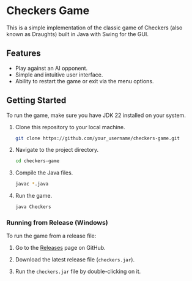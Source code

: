# Checkers Game

This is a simple implementation of the classic game of Checkers (also known as Draughts) built in Java with Swing for the GUI.

## Features

- Play against an AI opponent.
- Simple and intuitive user interface.
- Ability to restart the game or exit via the menu options.

## Getting Started

To run the game, make sure you have JDK 22 installed on your system.

1. Clone this repository to your local machine.

   ```bash
   git clone https://github.com/your_username/checkers-game.git
   
2. Navigate to the project directory.

   ```bash
   cd checkers-game
   
3. Compile the Java files.

   ```bash
   javac *.java
   
4. Run the game.
   
   ```bash
   java Checkers

### Running from Release (Windows)

To run the game from a release file:

1. Go to the [Releases](https://github.com/JackReaperCZ/Checkers/releases) page on GitHub.

2. Download the latest release file (`checkers.jar`).

3. Run the `checkers.jar` file by double-clicking on it.
